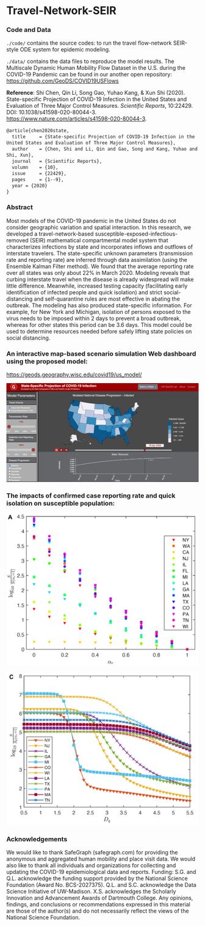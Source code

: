 # Travel-Network-SEIR

### Code and Data
`./code/` contains the source codes: to run the travel flow-network SEIR-style ODE system for epidemic modeling.

`./data/` contains the data files to reproduce the model results. The Multiscale Dynamic Human Mobility Flow Dataset in the U.S. during the COVID-19 Pandemic can be found in our another open repository: https://github.com/GeoDS/COVID19USFlows

**Reference**: Shi Chen, Qin Li, Song Gao, Yuhao Kang, & Xun Shi (2020). State-specific Projection of COVID-19 Infection in the United States and Evaluation of Three Major Control Measures. *Scientific Reports*, 10:22429. DOI: 10.1038/s41598-020-80044-3. https://www.nature.com/articles/s41598-020-80044-3.

```
@article{chen2020state,
  title     = {State-specific Projection of COVID-19 Infection in the United States and Evaluation of Three Major Control Measures},
  author    = {Chen, Shi and Li, Qin and Gao, Song and Kang, Yuhao and Shi, Xun},
  journal   = {Scientific Reports},
  volumn    = {10},
  issue     = {22429},
  pages     = {1--9},
  year = {2020}
}
```

### Abstract 
Most models of the COVID-19 pandemic in the United States do not consider geographic variation and spatial interaction. In this research, we developed a travel-network-based susceptible-exposed-infectious-removed (SEIR)  mathematical compartmental model system  that characterizes infections by state and incorporates inflows and outflows of interstate travelers. The state-specific unknown parameters (transmission rate and reporting rate) are inferred through data assimilation (using the Ensemble Kalman Filter method). We found that the average reporting rate over all states was only about 22% in March 2020. Modeling reveals that curbing interstate travel when the disease is already widespread will make little difference. Meanwhile, increased testing capacity (facilitating early identification of infected people and quick isolation) and strict social-distancing and self-quarantine rules are most effective in abating the outbreak. The modeling has also produced state-specific information. For example, for New York and Michigan, isolation of persons exposed to the virus needs to be imposed within 2 days to prevent a broad outbreak, whereas for other states this period can be 3.6 days. This model could be used to determine resources needed before safely lifting state policies on social distancing.

### An interactive map-based scenario simulation Web dashboard using the proposed model:
https://geods.geography.wisc.edu/covid19/us_model/
<p align="center">
  <a href="https://geods.geography.wisc.edu/covid19/us_model/">
    <img src="images/web_simulation_dashboard.png" alt="Dashboard" width=800>
  </a>
</p>

### The impacts of confirmed case reporting rate and quick isolation on susceptible population:
<p align="center">
  <a href="https://geods.geography.wisc.edu/covid19/us_model/">
    <img src="images/fig3_top15_sigma10_beta0_gamma05_new.png" alt="Report Rate" width=800>
  </a>
</p>

<p align="center">
  <a href="https://geods.geography.wisc.edu/covid19/us_model/">
    <img src="images/fig3_S_top15_sigma10_beta0_gamma05_new.png" alt="Delay" width=800>
  </a>
</p>

### Acknowledgements
We would like to thank SafeGraph (safegraph.com) for providing the anonymous and aggregated human mobility and place visit data. We would also like to thank all individuals and organizations for collecting and updating the COVID-19 epidemiological data and reports. Funding: S.G. and Q.L. acknowledge the funding support provided by the National Science Foundation (Award No. BCS-2027375). Q.L. and S.C. acknowledge the Data Science Initiative of UW-Madison. X.S. acknowledges the Scholarly Innovation and Advancement Awards of Dartmouth College. Any opinions, findings, and conclusions or recommendations expressed in this material are those of the author(s) and do not necessarily reflect the views of the National Science Foundation. 
